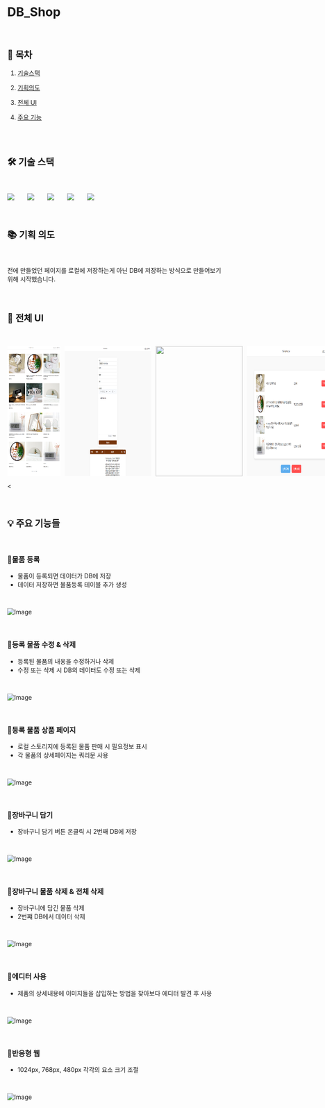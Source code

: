 # DB_Shop

<br>

## 🔗 목차

1. [기술스택](#-기술-스택)
2. [기획의도](#-기획-의도)
3. [전체 UI](#-전체-ui)
4. [주요 기능](#-주요-기능들)

   <br>
   <br>

## 🛠 기술 스택

<br>
<br>

<div style="display: flex; gap: 30px; align-items: center;">
  <img src="https://img.shields.io/badge/html5-E34F26?&style=for-the-badge&logo=html5&logoColor=white" />
  <img src="https://img.shields.io/badge/css3-1572B6?&style=for-the-badge&logo=html5&logoColor=white" />
  <img src="https://img.shields.io/badge/javascript-F7DF1E?&style=for-the-badge&logo=html5&logoColor=white" />
  <img src="https://img.shields.io/badge/mysql-4479A1?&style=for-the-badge&logo=mysql&logoColor=white" />
     <img src="https://img.shields.io/badge/node.js-5FA04E?&style=for-the-badge&logo=nodedotjs&logoColor=white" />
</div>

<br>
<br>

## 📚 기획 의도

<br>
<br>

<div>전에 만들었던 페이지를 로컬에 저장하는게 아닌 DB에 저장하는 방식으로 만들어보기 위해 시작했습니다.</div>

<br>
<br>

## 📐 전체 UI

<br>
<br>

<div style="display: flex; gap: 10px; align-items: center;">
  <img src='/readmeimg/main.png' style="width: 200px; height: 300px;">
  <img src='/readmeimg/set.png' style="width: 200px; height: 300px;">
  <img src='/readmeimg/detail.png' style="width: 200px; height: 300px;">
  <img src='/readmeimg/cart.png' style="width: 200px; height: 300px;">
</div>

<

<br>

## 💡 주요 기능들

<br>

### 🧡물품 등록

- 물품이 등록되면 데이터가 DB에 저장
- 데이터 저장하면 물품등록 테이블 추가 생성

<br>

![Image](https://github.com/user-attachments/assets/2efa6ab5-bde4-414d-a9e0-21dd4a8fcf9d)

<br>

### 🧡등록 물품 수정 & 삭제

- 등록된 물품의 내옹을 수정하거나 삭제
- 수정 또는 삭제 시 DB의 데이터도 수정 또는 삭제

<br>

![Image](https://github.com/user-attachments/assets/2fc1f87c-f024-46c3-925e-344292bff6e6)

<br>

### 💚등록 물품 상품 페이지

- 로컬 스토리지에 등록된 물품 판매 시 필요정보 표시
- 각 물품의 상세페이지는 쿼리문 사용

<br>

![Image](https://github.com/user-attachments/assets/2c0594e3-f685-490d-ae5f-c8a62284bb48)

<br>

### 💙장바구니 담기

- 장바구니 담기 버튼 온클릭 시 2번째 DB에 저장

<br>


![Image](https://github.com/user-attachments/assets/b795811c-9806-48e9-86aa-94b2cbe53343)

<br>

### 💙장바구니 물품 삭제 & 전체 삭제

- 장바구니에 담긴 물품 삭제
- 2번쨰 DB에서 데이터 삭제

<br>

![Image](https://github.com/user-attachments/assets/bcecf252-0702-48a6-9116-f49f37594b82)

<br>

### 💙에디터 사용

- 제품의 상세내용에 이미지들을 삽입하는 방법을 찾아보다 에디터 발견 후 사용

<br>

![Image](https://github.com/user-attachments/assets/417bfb5a-009e-4a89-a243-b7077b01a867)

<br>

### 🧡반응형 웹

- 1024px, 768px, 480px 각각의 요소 크기 조절

<br>

![Image](https://github.com/user-attachments/assets/195ff8ef-6c4f-4794-8c2e-daae3827dfdc)

<br>
